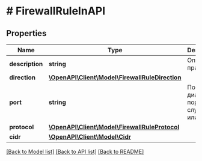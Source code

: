 # # FirewallRuleInAPI

## Properties

Name | Type | Description | Notes
------------ | ------------- | ------------- | -------------
**description** | **string** | Описание правила | [optional]
**direction** | [**\OpenAPI\Client\Model\FirewallRuleDirection**](FirewallRuleDirection.md) |  |
**port** | **string** | Порт или диапазон портов, в случае tcp или udp | [optional]
**protocol** | [**\OpenAPI\Client\Model\FirewallRuleProtocol**](FirewallRuleProtocol.md) |  |
**cidr** | [**\OpenAPI\Client\Model\Cidr**](Cidr.md) |  | [optional]

[[Back to Model list]](../../README.md#models) [[Back to API list]](../../README.md#endpoints) [[Back to README]](../../README.md)
